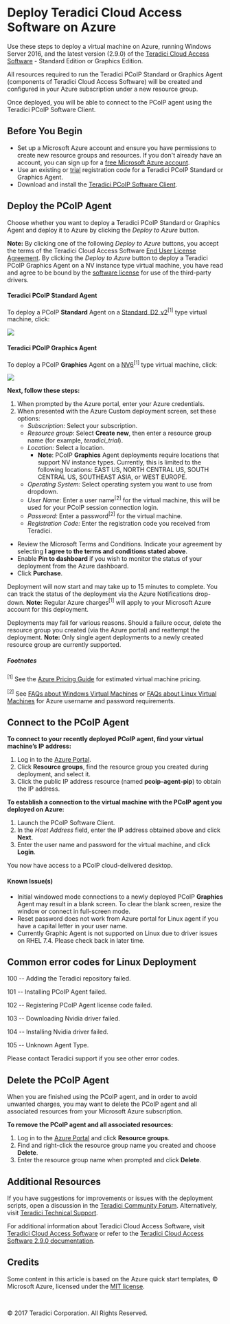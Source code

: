 # Deploy Teradici Cloud Access Software on Azure

Use these steps to deploy a virtual machine on Azure, running Windows Server 2016, and the latest version (2.9.0) of the [Teradici Cloud Access Software](http://www.teradici.com/products-and-solutions/pcoip-products/cloud-access-software) - Standard Edition or Graphics Edition. 

All resources required to run the Teradici PCoIP Standard or Graphics Agent (components of Teradici Cloud Access Software) will be created and configured in your Azure subscription under a new resource group.

Once deployed, you will be able to connect to the PCoIP agent using the Teradici PCoIP Software Client.

## Before You Begin

* Set up a Microsoft Azure account and ensure you have permissions to create new resource groups and resources. If you don't already have an account, you can sign up for a [free Microsoft Azure account](https://azure.microsoft.com/free/). 
* Use an existing or [trial](http://connect.teradici.com/cas-trial) registration code for a Teradici PCoIP Standard or Graphics Agent.
* Download and install the [Teradici PCoIP Software Client](http://www.teradici.com/product-finder/client-downloads).

## Deploy the PCoIP Agent

Choose whether you want to deploy a Teradici PCoIP Standard or Graphics Agent and deploy it to Azure by clicking the *Deploy to Azure* button.

**Note:** By clicking one of the following *Deploy to Azure* buttons, you accept the terms of the Teradici Cloud Access Software [End User License Agreement](http://www.teradici.com/pdf/teradici-cloud-access-software-eula.pdf). By clicking the *Deploy to Azure* button to deploy a Teradici PCoIP Graphics Agent on a NV instance type virtual machine, you have read and agree to be bound by the [software license](http://www.nvidia.com/content/DriverDownload-March2009/licence.php?lang=us) for use of the third-party drivers.
   
#### Teradici PCoIP Standard Agent

To deploy a PCoIP **Standard** Agent on a [Standard_D2_v2](https://docs.microsoft.com/en-us/azure/virtual-machines/windows/sizes-general)<sup>[1]</sup> type virtual machine, click:
    
<a target="_blank" href="https://portal.azure.com/#create/Microsoft.Template/uri/https%3A%2F%2Fraw.githubusercontent.com%2Fteradici%2Fpcoip-agent-azure-templates%2Fmaster%2Fazure-deploy-sa.json"><img src="http://azuredeploy.net/deploybutton.png"/></a>

#### Teradici PCoIP Graphics Agent

To deploy a PCoIP **Graphics** Agent on a [NV6](https://docs.microsoft.com/en-us/azure/virtual-machines/windows/sizes-gpu)<sup>[1]</sup> type virtual machine, click:

<a target="_blank" href="https://portal.azure.com/#create/Microsoft.Template/uri/https%3A%2F%2Fraw.githubusercontent.com%2Fteradici%2Fpcoip-agent-azure-templates%2Fmaster%2Fazure-deploy-ga.json"><img src="http://azuredeploy.net/deploybutton.png"/></a>


**Next, follow these steps:**

1. When prompted by the Azure portal, enter your Azure credentials.
2. When presented with the Azure Custom deployment screen, set these options:
    * *Subscription:* Select your subscription.
    * *Resource group:* Select **Create new**, then enter a resource group name (for example, *teradici_trial*).
    * *Location:* Select a location. 
        * **Note**: PCoIP **Graphics** Agent deployments require locations that support NV instance types. Currently, this is limited to the following locations: EAST US, NORTH CENTRAL US, SOUTH CENTRAL US, SOUTHEAST ASIA, or WEST EUROPE.
    * *Operating System:* Select operating system you want to use from dropdown.
    * *User Name:* Enter a user name<sup>[2]</sup> for the virtual machine, this will be used for your PCoIP session connection login.
    * *Password:* Enter a password<sup>[2]</sup> for the virtual machine.
    * *Registration Code:* Enter the registration code you received from Teradici.
* Review the Microsoft Terms and Conditions. Indicate your agreement by selecting **I agree to the terms and conditions stated above**.
* Enable **Pin to dashboard** if you wish to monitor the status of your deployment from the Azure dashboard.
* Click **Purchase**.

Deployment will now start and may take up to 15 minutes to complete. You can track the status of the deployment via the Azure Notifications drop-down.   **Note:** Regular Azure charges<sup>[1]</sup>  will apply to your Microsoft Azure account for this deployment.

Deployments may fail for various reasons. Should a failure occur, delete the resource group you created (via the Azure portal) and reattempt the deployment. 
**Note:** Only single agent deployments to a newly created resource group are currently supported.

##### Footnotes

 <sup>[1]</sup> See the [Azure Pricing Guide](https://azure.microsoft.com/pricing/details/virtual-machines/windows/) for estimated virtual machine pricing.

 <sup>[2]</sup> See [FAQs about Windows Virtual Machines](https://docs.microsoft.com/en-us/azure/virtual-machines/windows/faq) or [FAQs about Linux Virtual Machines](https://docs.microsoft.com/en-us/azure/virtual-machines/linux/faq) for Azure username and password requirements.

## Connect to the PCoIP Agent

**To connect to your recently deployed PCoIP agent, find your virtual machine’s IP address:**
1. Log in to the [Azure Portal](https://portal.azure.com/).
2. Click **Resource groups**, find the resource group you created during deployment, and select it.
3. Click the public IP address resource (named **pcoip-agent-pip**) to obtain the IP address.

**To establish a connection to the virtual machine with the PCoIP agent you deployed on Azure:**
1.	Launch the PCoIP Software Client.
2.	In the *Host Address* field, enter the IP address obtained above and click **Next**.
3.	Enter the user name and password for the virtual machine, and click **Login**.

You now have access to a PCoIP cloud-delivered desktop.

#### Known Issue(s)
* Initial windowed mode connections to a newly deployed PCoIP **Graphics** Agent may result in a blank screen. To clear the blank screen, resize the window or connect in full-screen mode.
* Reset password does not work from Azure portal for Linux agent if you have a capital letter in your user name. 
* Currently Graphic Agent is not supported on Linux due to driver issues on RHEL 7.4. Please check back in later time. 

## Common error codes for Linux Deployment 
100 -- Adding the Teradici repository failed.

101 -- Installing PCoIP Agent failed.

102 -- Registering PCoIP Agent license code failed.

103 -- Downloading Nvidia driver failed.

104 -- Installing Nvidia driver failed.

105 -- Unknown Agent Type.

Please contact Teradici support if you see other error codes.

## Delete the PCoIP Agent

When you are finished using the PCoIP agent, and in order to avoid unwanted charges, you may want to delete the PCoIP agent and all associated resources from your Microsoft Azure subscription.

**To remove the PCoIP agent and all associated resources:**
1. Log in to the [Azure Portal](https://portal.azure.com/) and click **Resource groups**.
2. Find and right-click the resource group name you created and choose **Delete**.
3. Enter the resource group name when prompted and click **Delete**.


## Additional Resources
If you have suggestions for improvements or issues with the deployment scripts, open a discussion in the [Teradici Community Forum](https://communities.teradici.com/topics/cloud+access+software.html). Alternatively, visit [Teradici Technical Support](https://techsupport.teradici.com).

For additional information about Teradici Cloud Access Software, visit [Teradici Cloud Access Software](http://www.teradici.com/products-and-solutions/pcoip-products/cloud-access-software) or refer to the [Teradici Cloud Access Software 2.9.0 documentation](https://techsupport.teradici.com/link/portal/15134/15164/Article/3110/Cloud-Access-Software-2-9-Beta-Components).


## Credits

Some content in this article is based on the Azure quick start templates, © Microsoft Azure, licensed under the [MIT license](https://github.com/Azure/azure-quickstart-templates/blob/master/LICENSE).

<p>&nbsp;</p>
© 2017 Teradici Corporation. All Rights Reserved.
<p>&nbsp;</p>